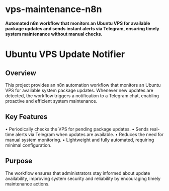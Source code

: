 # vps-maintenance-n8n

**Automated n8n workflow that monitors an Ubuntu VPS for available package updates and sends instant alerts via Telegram, ensuring timely system maintenance without manual checks.**

# **Ubuntu VPS Update Notifier**
## **Overview**

This project provides an n8n automation workflow that monitors an Ubuntu VPS for available system package updates. Whenever new updates are detected, the workflow triggers a notification to a Telegram chat, enabling proactive and efficient system maintenance.

## **Key Features**

• Periodically checks the VPS for pending package updates.
• Sends real-time alerts via Telegram when updates are available.
• Reduces the need for manual system monitoring.
• Lightweight and fully automated, requiring minimal configuration.

## **Purpose**

The workflow ensures that administrators stay informed about update availability, improving system security and reliability by encouraging timely maintenance actions.
